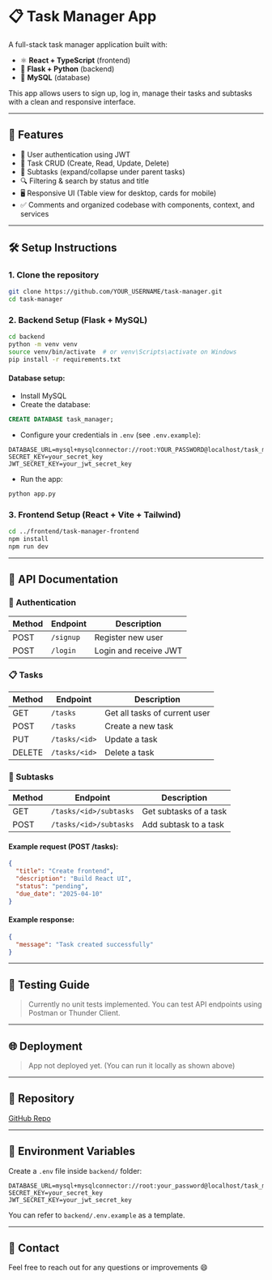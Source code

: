 # 📋 Task Manager App

A full-stack task manager application built with:

- ⚛️ **React + TypeScript** (frontend)
- 🐍 **Flask + Python** (backend)
- 🐬 **MySQL** (database)

This app allows users to sign up, log in, manage their tasks and subtasks with a clean and responsive interface.

---

## 🚀 Features

- 🔐 User authentication using JWT
- 📝 Task CRUD (Create, Read, Update, Delete)
- 🧩 Subtasks (expand/collapse under parent tasks)
- 🔍 Filtering & search by status and title
- 🖥 Responsive UI (Table view for desktop, cards for mobile)
- ✅ Comments and organized codebase with components, context, and services

---

## 🛠️ Setup Instructions

### 1. Clone the repository

```bash
git clone https://github.com/YOUR_USERNAME/task-manager.git
cd task-manager
```

### 2. Backend Setup (Flask + MySQL)

```bash
cd backend
python -m venv venv
source venv/bin/activate  # or venv\Scripts\activate on Windows
pip install -r requirements.txt
```

#### Database setup:

- Install MySQL
- Create the database:

```sql
CREATE DATABASE task_manager;
```

- Configure your credentials in `.env` (see `.env.example`):

```env
DATABASE_URL=mysql+mysqlconnector://root:YOUR_PASSWORD@localhost/task_manager
SECRET_KEY=your_secret_key
JWT_SECRET_KEY=your_jwt_secret_key
```

- Run the app:

```bash
python app.py
```

### 3. Frontend Setup (React + Vite + Tailwind)

```bash
cd ../frontend/task-manager-frontend
npm install
npm run dev
```

---

## 📡 API Documentation

### 🔐 Authentication

| Method | Endpoint  | Description           |
| ------ | --------- | --------------------- |
| POST   | `/signup` | Register new user     |
| POST   | `/login`  | Login and receive JWT |

### 📋 Tasks

| Method | Endpoint      | Description                   |
| ------ | ------------- | ----------------------------- |
| GET    | `/tasks`      | Get all tasks of current user |
| POST   | `/tasks`      | Create a new task             |
| PUT    | `/tasks/<id>` | Update a task                 |
| DELETE | `/tasks/<id>` | Delete a task                 |

### 🧩 Subtasks

| Method | Endpoint               | Description            |
| ------ | ---------------------- | ---------------------- |
| GET    | `/tasks/<id>/subtasks` | Get subtasks of a task |
| POST   | `/tasks/<id>/subtasks` | Add subtask to a task  |

#### Example request (POST /tasks):

```json
{
  "title": "Create frontend",
  "description": "Build React UI",
  "status": "pending",
  "due_date": "2025-04-10"
}
```

#### Example response:

```json
{
  "message": "Task created successfully"
}
```

---

## 🧪 Testing Guide

> Currently no unit tests implemented.
> You can test API endpoints using Postman or Thunder Client.

---

## 🌐 Deployment

> App not deployed yet. (You can run it locally as shown above)

---

## 📎 Repository

[GitHub Repo](https://github.com/YOUR_USERNAME/task-manager)

---

## 🔐 Environment Variables

Create a `.env` file inside `backend/` folder:

```env
DATABASE_URL=mysql+mysqlconnector://root:your_password@localhost/task_manager
SECRET_KEY=your_secret_key
JWT_SECRET_KEY=your_jwt_secret_key
```

You can refer to `backend/.env.example` as a template.

---

## 💬 Contact

Feel free to reach out for any questions or improvements 😄
